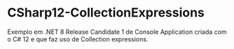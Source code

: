 # CSharp12-CollectionExpressions
Exemplo em .NET 8 Release Candidate 1 de Console Application criada com o C# 12 e que faz uso de Collection expressions.
